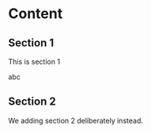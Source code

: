 # Content

## Section 1

This is section 1

abc

## Section 2

We adding section 2 deliberately instead.
